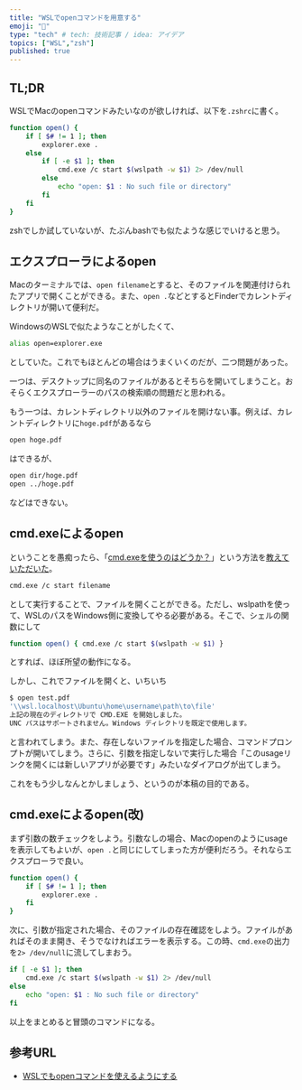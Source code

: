 ```yaml
---
title: "WSLでopenコマンドを用意する"
emoji: "🤖"
type: "tech" # tech: 技術記事 / idea: アイデア
topics: ["WSL","zsh"]
published: true
---
```


## TL;DR

WSLでMacのopenコマンドみたいなのが欲しければ、以下を`.zshrc`に書く。

```sh
function open() {
    if [ $# != 1 ]; then
        explorer.exe .
    else
        if [ -e $1 ]; then
            cmd.exe /c start $(wslpath -w $1) 2> /dev/null
        else
            echo "open: $1 : No such file or directory" 
        fi
    fi
}
```

zshでしか試していないが、たぶんbashでも似たような感じでいけると思う。

## エクスプローラによるopen

Macのターミナルでは、`open filename`とすると、そのファイルを関連付けられたアプリで開くことができる。また、`open .`などとするとFinderでカレントディレクトリが開いて便利だ。

WindowsのWSLで似たようなことがしたくて、

```sh
alias open=explorer.exe
```

としていた。これでもほとんどの場合はうまくいくのだが、二つ問題があった。

一つは、デスクトップに同名のファイルがあるとそちらを開いてしまうこと。おそらくエクスプローラーのパスの検索順の問題だと思われる。

もう一つは、カレントディレクトリ以外のファイルを開けない事。例えば、カレントディレクトリに`hoge.pdf`があるなら

```sh
open hoge.pdf
```

はできるが、

```sh
open dir/hoge.pdf
open ../hoge.pdf
```

などはできない。

## cmd.exeによるopen

ということを愚痴ったら、「[cmd.exeを使うのはどうか？](https://www.iplab.cs.tsukuba.ac.jp/~takakura/blog/20200715/)」という方法を[教えていただいた](https://twitter.com/djed736/status/1501355520749293571)。

```sh
cmd.exe /c start filename
```

として実行することで、ファイルを開くことができる。ただし、wslpathを使って、WSLのパスをWindows側に変換してやる必要がある。そこで、シェルの関数にして

```sh
function open() { cmd.exe /c start $(wslpath -w $1) }
```

とすれば、ほぼ所望の動作になる。

しかし、これでファイルを開くと、いちいち

```sh
$ open test.pdf
'\\wsl.localhost\Ubuntu\home\username\path\to\file'
上記の現在のディレクトリで CMD.EXE を開始しました。
UNC パスはサポートされません。Windows ディレクトリを既定で使用します。
```

と言われてしまう。また、存在しないファイルを指定した場合、コマンドプロンプトが開いてしまう。さらに、引数を指定しないで実行した場合「このusageリンクを開くには新しいアプリが必要です」みたいなダイアログが出てしまう。

これをもう少しなんとかしましょう、というのが本稿の目的である。

## cmd.exeによるopen(改)

まず引数の数チェックをしよう。引数なしの場合、Macのopenのようにusageを表示してもよいが、`open .`と同じにしてしまった方が便利だろう。それならエクスプローラで良い。

```sh
function open() {
    if [ $# != 1 ]; then
        explorer.exe .
    fi
}
```

次に、引数が指定された場合、そのファイルの存在確認をしよう。ファイルがあればそのまま開き、そうでなければエラーを表示する。この時、`cmd.exe`の出力を`2> /dev/null`に流してしまおう。

```sh
if [ -e $1 ]; then
    cmd.exe /c start $(wslpath -w $1) 2> /dev/null
else
    echo "open: $1 : No such file or directory" 
fi
```

以上をまとめると冒頭のコマンドになる。

## 参考URL

* [WSLでもopenコマンドを使えるようにする](https://www.iplab.cs.tsukuba.ac.jp/~takakura/blog/20200715/)
